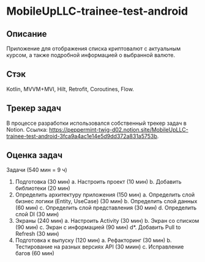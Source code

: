 # MobileUpLLC-trainee-test-android

## Описание
Приложение для отображения списка криптовалют с актуальным курсом, а также подробной информацией о выбранной валюте.

## Стэк
Kotlin, MVVM+MVI, Hilt, Retrofit, Coroutines, Flow.

## Трекер задач
В процессе разработки использовался собственный трекер задач в Notion. Ссылка: https://peppermint-twig-d02.notion.site/MobileUpLLC-trainee-test-android-3fca9a4ac1e14e5d9dd372a831a5753b.

## Оценка задач

Задачи (540 мин = 9 ч)
1. Подготовка (30 мин)
  a. Настроить проект (10 мин)
  b. Добавить библиотеки (20 мин)
2. Определить архитектуру приложения (150 мин)
  a. Определить слой бизнес логики (Entity, UseCase) (30 мин)
  b. Определить слой данных (60 мин)
  c. Определить слой представления (30 мин)
  d. Определить слой DI (30 мин)
3. Экраны (240 мин)
  a. Настроить Activity (30 мин)
  b. Экран со списком (90 мин)
  c. Экран с информацией (90 мин)
  d*. Добавить Pull to Refresh (30 мин)
4. Подготовка к выпуску (120 мин)
  a. Рефакторинг (30 мин)
  b. Тестирование на разных версиях API (30 миин)
  c. Исправление багов (60 мин)

